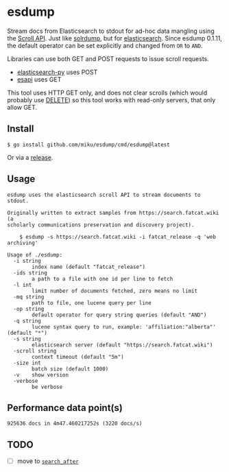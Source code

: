 # esdump

Stream docs from Elasticsearch to stdout for ad-hoc data mangling using the
[Scroll
API](https://www.elastic.co/guide/en/elasticsearch/guide/master/scroll.html#scroll).
Just like [solrdump](https://github.com/ubleipzig/solrdump), but for
[elasticsearch](https://elastic.co/). Since esdump 0.1.11, the default operator can be set explicitly and changed from `OR` to `AND`.

Libraries can use both GET and POST requests to issue scroll requests.

* [elasticsearch-py](https://github.com/elastic/elasticsearch-py/blob/c0767a9569a719dcb15adec91a88afc32b27b1b0/elasticsearch/client/__init__.py#L1300-L1323) uses POST
* [esapi](https://github.com/elastic/go-elasticsearch/blob/6f36a473b19f05f20933da8f59347b308ab46594/esapi/api.scroll.go#L65) uses GET

This tool uses HTTP GET only, and does not clear scrolls (which would probably
use
[DELETE](https://github.com/elastic/go-elasticsearch/blob/6f36a473b19f05f20933da8f59347b308ab46594/esapi/api.clear_scroll.go#L60))
so this tool works with read-only servers, that only allow GET.

## Install

```
$ go install github.com/miku/esdump/cmd/esdump@latest
```

Or via a [release](https://github.com/miku/esdump/releases).

## Usage

```
esdump uses the elasticsearch scroll API to stream documents to stdout.

Originally written to extract samples from https://search.fatcat.wiki (a
scholarly communications preservation and discovery project).

    $ esdump -s https://search.fatcat.wiki -i fatcat_release -q 'web archiving'

Usage of ./esdump:
  -i string
        index name (default "fatcat_release")
  -ids string
        a path to a file with one id per line to fetch
  -l int
        limit number of documents fetched, zero means no limit
  -mq string
        path to file, one lucene query per line
  -op string
        default operator for query string queries (default "AND")
  -q string
        lucene syntax query to run, example: 'affiliation:"alberta"' (default "*")
  -s string
        elasticsearch server (default "https://search.fatcat.wiki")
  -scroll string
        context timeout (default "5m")
  -size int
        batch size (default 1000)
  -v    show version
  -verbose
        be verbose
```

## Performance data point(s)

```
925636 docs in 4m47.460217252s (3220 docs/s)
```

## TODO

* [ ] move to [`search_after`](https://www.elastic.co/guide/en/elasticsearch/reference/current/scroll-api.html)
